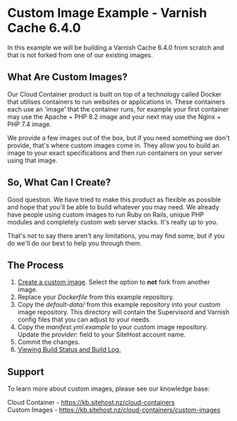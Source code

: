 # Custom Image Example - Varnish Cache 6.4.0

In this example we will be building a Varnish Cache 6.4.0 from scratch and that is not forked from one of our existing images.

## What Are Custom Images?

Our Cloud Container product is built on top of a technology called Docker that utilises containers to run websites or applications in. These containers each use an 'image' that the container runs, for example your first container may use the Apache + PHP 8.2 image and your next may use the Nginx + PHP 7.4 image.

We provide a few images out of the box, but if you need something we don't provide, that's where custom images come in. They allow you to build an image to your exact specifications and then run containers on your server using that image.

## So, What Can I Create?

Good question. We have tried to make this product as flexible as possible and hope that you'll be able to build whatever you may need. We already have people using custom images to run Ruby on Rails, unique PHP modules and completely custom web server stacks. It's really up to you.

That's not to say there aren't any limitations, you may find some, but if you do we'll do our best to help you through them.

## The Process

1. [Create a custom image](https://kb.sitehost.nz/cloud-containers/custom-images/create-a-custom-image#image-creation).  Select the option to **not** fork from another image.
2. Replace your _Dockerfile_ from this example repository.
3. Copy the _default-data/_ from this example repository into your custom image repository.  This directory will contain the Supervisord and Varnish config files that you can adjust to your needs.
4. Copy the _manifest.yml.example_ to your custom image repository. Update the _provider:_ field to your SiteHost account name.
4. Commit the changes.
5. [Viewing Build Status and Build Log.](https://kb.sitehost.nz/cloud-containers/custom-images/create-a-custom-image#viewing-build-status-and-)

## Support

To learn more about custom images, please see our knowledge base:

Cloud Container - https://kb.sitehost.nz/cloud-containers   
Custom Images - https://kb.sitehost.nz/cloud-containers/custom-images

